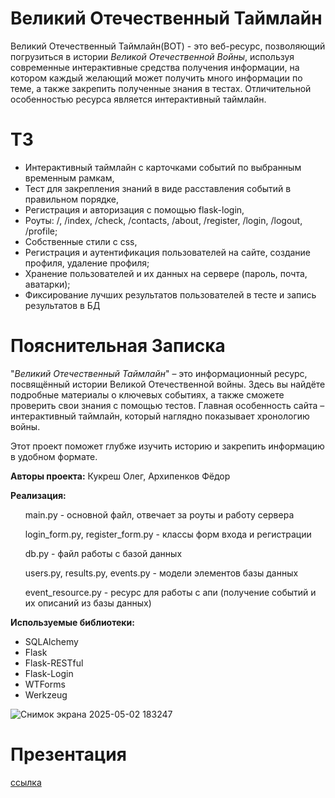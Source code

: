 <h1>Великий Отечественный Таймлайн</h1>
<p>Великий Отечественный Таймлайн(ВОТ) - это веб-ресурс, позволяющий погрузиться в истории <i>Великой Отечественной Войны</i>, используя современные интерактивные средства получения информации,
  на котором каждый желающий может получить много информации по теме, 
а также закрепить полученные знания в тестах. Отличительной особенностью ресурса является интерактивный таймлайн.</p>

<h1>ТЗ</h1>
<ul>
  <li>Интерактивный таймлайн с карточками событий по выбранным временным рамкам,</li>
  <li>Тест для закрепления знаний в виде расставления событий в правильном порядке,</li>
  <li>Регистрация и авторизация с помощью flask-login,</li>
  <li>Роуты: /, /index, /check, /contacts, /about, /register, /login, /logout, /profile;</li>
  <li>Собственные стили с css,</li>
  <li>Регистрация и аутентификация пользователей на сайте, создание профиля, удаление профиля;</li>
  <li>Хранение пользователей и их данных на сервере (пароль, почта, аватарки);</li>
  <li>Фиксирование лучших результатов пользователей в тесте и запись результатов в БД</li>
  
</ul>

<h1>Пояснительная Записка</h1>
<p>"<i>Великий Отечественный Таймлайн</i>" – это информационный ресурс, посвящённый истории Великой Отечественной войны. Здесь вы найдёте подробные материалы о ключевых событиях, а также сможете проверить свои знания с помощью тестов. Главная особенность сайта – интерактивный таймлайн, который наглядно показывает хронологию войны.</p>

<p>Этот проект поможет глубже изучить историю и закрепить информацию в удобном формате.</p>

<p><b>Авторы проекта:</b> Кукреш Олег, Архипенков Фёдор</p>

<p><b>Реализация:</b></p>
<ul>
  <p>main.py - основной файл, отвечает за роуты и работу сервера</p>
  <p>login_form.py, register_form.py - классы форм входа и регистрации</p>
  <p>db.py - файл работы с базой данных</p>
  <p>users.py, results.py, events.py - модели элементов базы данных</p>
  <p>event_resource.py - ресурс для работы с апи (получение событий и их описаний из базы данных)</p>
</ul>


<p><b>Используемые библиотеки:</b></p>
<ul>
  <li>SQLAlchemy</li>
  <li>Flask</li>
  <li>Flask-RESTful</li>
  <li>Flask-Login</li>
  <li>WTForms</li>
  <li>Werkzeug</li>
</ul>

![Снимок экрана 2025-05-02 183247](https://github.com/user-attachments/assets/c90cf517-deb9-45f6-8daa-b4f40b12d485)

<h1>Презентация</h1>
<a href="https://docs.google.com/presentation/d/1fMi90Eo5PwWdYQpLw3yIKLKmxdQeqXdL5XmcJ33fMB8/edit?usp=sharing">ссылка</a>
